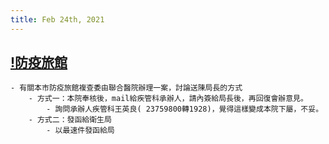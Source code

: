 ```yaml
---
title: Feb 24th, 2021
---
```


## [!防疫旅館](https://www.remnote.io/document/X3kPscJvQKymwANki)
    - 有關本市防疫旅館複查委由聯合醫院辦理一案，討論送陳局長的方式
        - 方式一：本院奉核後，mail給疾管科承辦人，請內簽給局長後，再回復會辦意見。
            - 詢問承辦人疾管科王英良( 23759800轉1928)，覺得這樣變成本院下屬，不妥。
        - 方式二：發函給衛生局
            - 以最速件發函給局
